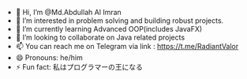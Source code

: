 - 👋 Hi, I’m @Md.Abdullah Al Imran
- 👀 I’m interested in problem solving and building robust projects.
- 🌱 I’m currently learning Advanced OOP(includes JavaFX)
- 💞️ I’m looking to collaborate on Java related projects
- 📫 You can reach me on Telegram via link : https://t.me/RadiantValor
- 😄 Pronouns: he/him
- ⚡ Fun fact: 私はプログラマーの王になる

<!---
imran-bhuiyan/imran-bhuiyan is a ✨ special ✨ repository because its `README.md` (this file) appears on your GitHub profile.
You can click the Preview link to take a look at your changes.
--->
